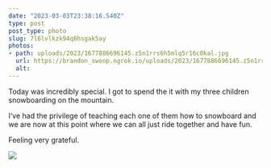```yaml
---
date: "2023-03-03T23:38:16.540Z"
type: post 
post_type: photo
slug: 7l6lvlkzk94q6hsgak5ay
photos: 
- path: uploads/2023/1677886696145.z5n1rrs6h5mlq5r16c0kal.jpg
  url: https://brandon_swoop.ngrok.io/uploads/2023/1677886696145.z5n1rrs6h5mlq5r16c0kal.jpg
  alt: 
---
```

Today was incredibly special. I got to spend the it with my three children snowboarding on the mountain. 

I’ve had the privilege of teaching each one of them how to snowboard and we are now at this point where we can all just ride together and have fun.

Feeling very grateful.

![](/uploads/2023/1677886696145.z5n1rrs6h5mlq5r16c0kal.jpg)
